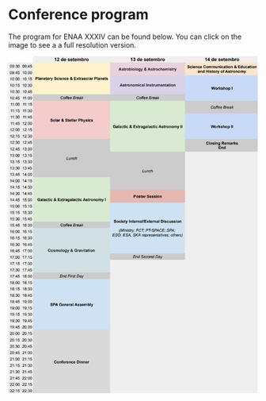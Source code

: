 # Conference program

The program for ENAA XXXIV can be found below. You can click on the image to see a a full resolution version.

[![ENAA XXXIV Program](assets/images/program.png)](https://enaa-xxxiv.github.io/assets/images/program.png)




